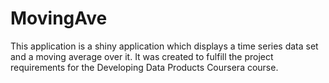 # MovingAve

This application is a shiny application which displays a time series data set and a moving average over it.  It was created to fulfill the project requirements for the Developing Data Products Coursera course.
